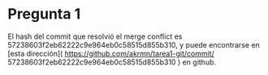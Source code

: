 Pregunta 1
==========

El hash del commit que resolvió el merge conflict es
57238603f2eb62222c9e964eb0c58515d855b310, y puede encontrarse en
[esta dirección](
https://github.com/akrmn/tarea1-git/commit/
57238603f2eb62222c9e964eb0c58515d855b310
)
en github.